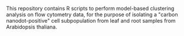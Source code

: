 This repository contains R scripts to perform model-based clustering analysis on flow cytometry data, for the purpose of isolating a "carbon nanodot-positive" cell subpopulation from leaf and root samples from Arabidopsis thaliana. 
